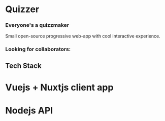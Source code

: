 # Quizzer
### Everyone's a quizzmaker

Small open-source progressive web-app with cool interactive experience.

### Looking for collaborators: 

## Tech Stack
# Vuejs + Nuxtjs client app
# Nodejs API
